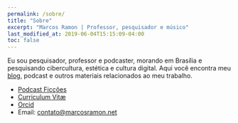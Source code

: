 ```yaml
---
permalink: /sobre/
title: "Sobre"
excerpt: "Marcos Ramon | Professor, pesquisador e músico"
last_modified_at: 2019-06-04T15:15:09-04:00
toc: false
---
```


Eu sou pesquisador, professor e podcaster, morando em Brasília e pesquisando cibercultura, estética e cultura digital. Aqui você encontra meu [blog](https://marcosramon.net/blog/), podcast e outros materiais relacionados ao meu trabalho. 
- [Podcast Ficções](https://marcosramon.net/ficcoes/)
- [Curriculum Vitæ](https://marcosramon.net/cv)
- [Orcid](https://orcid.org/0000-0002-8720-8706)
- Email: <a href="mailto:contato@marcosramon.net" target="_blank">contato@marcosramon.net</a>
